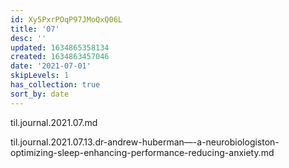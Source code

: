 ```yaml
---
id: Xy5PxrPOqP97JMoQxQ06L
title: '07'
desc: ''
updated: 1634865358134
created: 1634863457046
date: '2021-07-01'
skipLevels: 1
has_collection: true
sort_by: date
---
```


til.journal.2021.07.md

til.journal.2021.07.13.dr-andrew-huberman—-a-neurobiologiston-optimizing-sleep-enhancing-performance-reducing-anxiety.md
